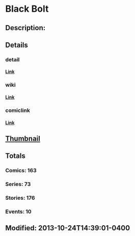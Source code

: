 # Black Bolt
## Description: 
## Details
### detail
#### [Link](http://marvel.com/characters/4/black_bolt?utm_campaign=apiRef&utm_source=225578a89fc76f3d20fbffda5d17a88d)
### wiki
#### [Link](http://marvel.com/universe/Black_Bolt?utm_campaign=apiRef&utm_source=225578a89fc76f3d20fbffda5d17a88d)
### comiclink
#### [Link](http://marvel.com/comics/characters/1009184/black_bolt?utm_campaign=apiRef&utm_source=225578a89fc76f3d20fbffda5d17a88d)
## [Thumbnail](http://i.annihil.us/u/prod/marvel/i/mg/1/20/52696929dc721.jpg)
## Totals
### Comics: 163
### Series: 73
### Stories: 176
### Events: 10
## Modified: 2013-10-24T14:39:01-0400